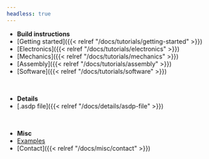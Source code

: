 ```yaml
---
headless: true
---
```



- **Build instructions**
- [Getting started]({{< relref "/docs/tutorials/getting-started" >}})
- [Electronics]({{< relref "/docs/tutorials/electronics" >}})
- [Mechanics]({{< relref "/docs/tutorials/mechanics" >}})
- [Assembly]({{< relref "/docs/tutorials/assembly" >}})
- [Software]({{< relref "/docs/tutorials/software" >}})

&nbsp;

- **Details**
- [.asdp file]({{< relref "/docs/details/asdp-file" >}})

&nbsp;

- **Misc**
- [Examples](https://examples.3dasd.com)
- [Contact]({{< relref "/docs/misc/contact" >}})

&nbsp;
